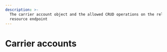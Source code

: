 ```yaml
---
description: >-
  The carrier account object and the allowed CRUD operations on the related
  resource endpoint
---
```


# Carrier accounts

